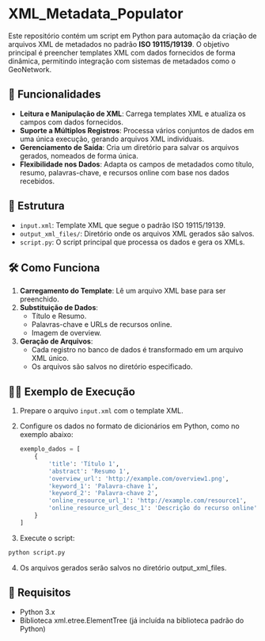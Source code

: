 # XML_Metadata_Populator

Este repositório contém um script em Python para automação da criação de arquivos XML de metadados no padrão **ISO 19115/19139**. O objetivo principal é preencher templates XML com dados fornecidos de forma dinâmica, permitindo integração com sistemas de metadados como o GeoNetwork.

## 🚀 Funcionalidades

- **Leitura e Manipulação de XML**: Carrega templates XML e atualiza os campos com dados fornecidos.
- **Suporte a Múltiplos Registros**: Processa vários conjuntos de dados em uma única execução, gerando arquivos XML individuais.
- **Gerenciamento de Saída**: Cria um diretório para salvar os arquivos gerados, nomeados de forma única.
- **Flexibilidade nos Dados**: Adapta os campos de metadados como título, resumo, palavras-chave, e recursos online com base nos dados recebidos.

## 📂 Estrutura

- `input.xml`: Template XML que segue o padrão ISO 19115/19139.
- `output_xml_files/`: Diretório onde os arquivos XML gerados são salvos.
- `script.py`: O script principal que processa os dados e gera os XMLs.

## 🛠️ Como Funciona

1. **Carregamento do Template**: Lê um arquivo XML base para ser preenchido.
2. **Substituição de Dados**:
   - Título e Resumo.
   - Palavras-chave e URLs de recursos online.
   - Imagem de overview.
3. **Geração de Arquivos**:
   - Cada registro no banco de dados é transformado em um arquivo XML único.
   - Os arquivos são salvos no diretório especificado.

## 🧑‍💻 Exemplo de Execução

1. Prepare o arquivo `input.xml` com o template XML.
2. Configure os dados no formato de dicionários em Python, como no exemplo abaixo:

   ```python
   exemplo_dados = [
       {
           'title': 'Título 1',
           'abstract': 'Resumo 1',
           'overview_url': 'http://example.com/overview1.png',
           'keyword_1': 'Palavra-chave 1',
           'keyword_2': 'Palavra-chave 2',
           'online_resource_url_1': 'http://example.com/resource1',
           'online_resource_url_desc_1': 'Descrição do recurso online'
       }
   ]
3. Execute o script:

```bash
python script.py
```

4. Os arquivos gerados serão salvos no diretório output_xml_files.

## 🔧 Requisitos
   - Python 3.x
   - Biblioteca xml.etree.ElementTree (já incluída na biblioteca padrão do Python)
